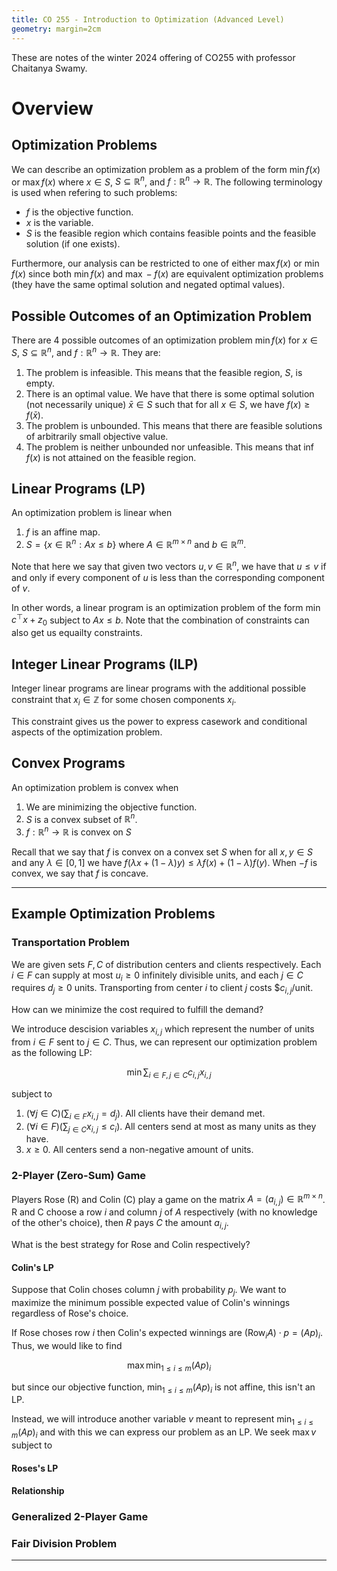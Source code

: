 ```yaml
---
title: CO 255 - Introduction to Optimization (Advanced Level)
geometry: margin=2cm
---
```


These are notes of the winter 2024 offering of CO255 with professor Chaitanya Swamy.

# Overview

## Optimization Problems

We can describe an optimization problem as a problem of the form $\min f(x)$ or $\max f(x)$ where $x \in S$, $S \subseteq \mathbb{R}^n$, and $f: \mathbb{R}^n \to \mathbb{R}$.
The following terminology is used when refering to such problems:

- $f$ is the objective function.
- $x$ is the variable.
- $S$ is the feasible region which contains feasible points and the feasible solution (if one exists).

Furthermore, our analysis can be restricted to one of either $\max f(x)$ or $\min f(x)$ since both $\min f(x)$ and $\max -f(x)$ are equivalent optimization problems (they have the same optimal solution and negated optimal values).

## Possible Outcomes of an Optimization Problem

There are 4 possible outcomes of an optimization problem $\min f(x)$ for $x \in S$, $S \subseteq \mathbb{R}^n$, and $f: \mathbb{R}^n \to \mathbb{R}$. They are:

1. The problem is infeasible. This means that the feasible region, $S$, is empty.
1. There is an optimal value. We have that there is some optimal solution (not necessarily unique) $\bar{x} \in S$ such that for all $x \in S$, we have $f(x) \ge f(\bar{x})$.
1. The problem is unbounded. This means that there are feasible solutions of arbitrarily small objective value.
1. The problem is neither unbounded nor unfeasible. This means that $\inf f(x)$ is not attained on the feasible region.

## Linear Programs (LP)

An optimization problem is linear when

1. $f$ is an affine map.
1. $S = \{ x \in \mathbb{R}^n : A x \le b \}$ where $A \in \mathbb{R}^{m \times n}$ and $b \in \mathbb{R}^m$.

Note that here we say that given two vectors $u, v \in \mathbb{R}^n$, we have that $u \le v$ if and only if every component of $u$ is less than the corresponding component of $v$.

In other words, a linear program is an optimization problem of the form $\min c^{\top} x + z_0$ subject to $A x \le b$.
Note that the combination of constraints can also get us equailty constraints.

## Integer Linear Programs (ILP)

Integer linear programs are linear programs with the additional possible constraint that $x_i \in \mathbb{Z}$ for some chosen components $x_i$.

This constraint gives us the power to express casework and conditional aspects of the optimization problem.

## Convex Programs

An optimization problem is convex when

1. We are minimizing the objective function.
1. $S$ is a convex subset of $\mathbb{R}^n$.
1. $f: \mathbb{R}^n \to \mathbb{R}$ is convex on $S$

Recall that we say that $f$ is convex on a convex set $S$ when for all $x, y \in S$ and any $\lambda \in [0,1]$ we have $f(\lambda x + (1 - \lambda) y) \le \lambda f(x) + (1 - \lambda) f(y)$.
When $-f$ is convex, we say that $f$ is concave.

***

## Example Optimization Problems

### Transportation Problem

We are given sets $F, C$ of distribution centers and clients respectively.
Each $i \in F$ can supply at most $u_i \ge 0$ infinitely divisible units, and each $j \in C$ requires $d_j \ge 0$ units.
Transporting from center $i$ to client $j$ costs $\$ c_{i,j}/\mathrm{unit}$.

How can we minimize the cost required to fulfill the demand?

We introduce descision variables $x_{i,j}$ which represent the number of units from $i \in F$ sent to $j \in C$.
Thus, we can represent our optimization problem as the following LP:

$$ \min \sum_{i \in F, j \in C}{c_{i,j} x_{i,j}} $$

subject to

1. $( \forall j \in C ) \left( \sum_{i \in F}{x_{i,j}} = d_j \right)$. All clients have their demand met.
1. $( \forall i \in F ) \left( \sum_{j \in C}{x_{i,j}} \le c_i \right)$. All centers send at most as many units as they have.
1. $x \ge 0$. All centers send a non-negative amount of units.

### 2-Player (Zero-Sum) Game

Players Rose (R) and Colin (C) play a game on the matrix $A = (a_{i,j}) \in \mathbb{R}^{m \times n}$.
R and C choose a row $i$ and column $j$ of $A$ respectively (with no knowledge of the other's choice), then $R$ pays $C$ the amount $a_{i,j}$.

What is the best strategy for Rose and Colin respectively?

#### Colin's LP

Suppose that Colin choses column $j$ with probability $p_j$. We want to maximize the minimum possible expected value of Colin's winnings regardless of Rose's choice.

If Rose choses row $i$ then Colin's expected winnings are $(\mathrm{Row}_i{A}) \cdot p = (A p)_i$. Thus, we would like to find

$$ \max \min_{1 \le i \le m} (A p)_i $$

but since our objective function, $\min_{1 \le i \le m} (A p)_i$ is not affine, this isn't an LP.

Instead, we will introduce another variable $v$ meant to represent $\min_{1 \le i \le m} (A p)_i$ and with this we can express our problem as an LP.
We seek $\max v$ subject to

#### Roses's LP

#### Relationship

### Generalized 2-Player Game


### Fair Division Problem

***


